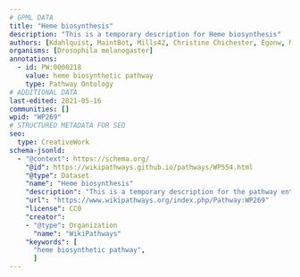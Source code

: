 ```yaml
---
# GPML DATA
title: "Heme biosynthesis"
description: "This is a temporary description for Heme biosynthesis"
authors: [Kdahlquist, MaintBot, Mills42, Christine Chichester, Egonw, Mkutmon, Eweitz]
organisms: [Drosophila melanogaster]
annotations:
  - id: PW:0000218
    value: heme biosynthetic pathway
    type: Pathway Ontology
# ADDITIONAL DATA
last-edited: 2021-05-16
communities: []
wpid: "WP269"
# STRUCTURED METADATA FOR SEO
seo:
  type: CreativeWork
schema-jsonld:
  - "@context": https://schema.org/
    "@id": https://wikipathways.github.io/pathways/WP554.html
    "@type": Dataset
    "name": "Heme biosynthesis"
    "description": "This is a temporary description for the pathway entitled: Heme biosynthesis"
    "url": "https://www.wikipathways.org/index.php/Pathway:WP269"
    "license": CC0
    "creator":
    - "@type": Organization
      "name": "WikiPathways"
    "keywords": [
      "heme biosynthetic pathway",
      ]
---
```

